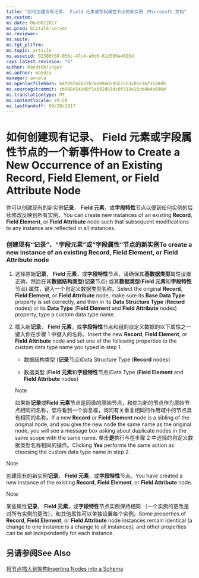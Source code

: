```yaml
---
title: "如何创建现有记录、 Field 元素或字段属性节点的新实例 |Microsoft 文档"
ms.custom: 
ms.date: 06/08/2017
ms.prod: biztalk-server
ms.reviewer: 
ms.suite: 
ms.tgt_pltfrm: 
ms.topic: article
ms.assetid: 02380f68-056c-47c4-a0d6-61d599a4685d
caps.latest.revision: "6"
author: MandiOhlinger
ms.author: mandia
manager: anneta
ms.openlocfilehash: 64f8974de22b7ee99a02d551553cb5e36f31a0d9
ms.sourcegitcommit: cb908c540d8f1a692d01dc8f313e16cb4b4e696d
ms.translationtype: MT
ms.contentlocale: zh-CN
ms.lasthandoff: 09/20/2017
---
```

# <a name="how-to-create-a-new-occurrence-of-an-existing-record-field-element-or-field-attribute-node"></a><span data-ttu-id="20135-102">如何创建现有记录、 Field 元素或字段属性节点的一个新事件</span><span class="sxs-lookup"><span data-stu-id="20135-102">How to Create a New Occurrence of an Existing Record, Field Element, or Field Attribute Node</span></span>
<span data-ttu-id="20135-103">你可以创建现有的新实例**记录**， **Field 元素**，或**字段特性**节点以便到任何实例的后续修改反映到所有实例。</span><span class="sxs-lookup"><span data-stu-id="20135-103">You can create new instances of an existing **Record**, **Field Element**, or **Field Attribute** node such that subsequent modifications to any instance are reflected in all instances.</span></span>  
  
### <a name="to-create-a-new-instance-of-an-existing-record-field-element-or-field-attribute-node"></a><span data-ttu-id="20135-104">创建现有“记录”、“字段元素”或“字段属性”节点的新实例</span><span class="sxs-lookup"><span data-stu-id="20135-104">To create a new instance of an existing Record, Field Element, or Field Attribute node</span></span>  
  
1.  <span data-ttu-id="20135-105">选择原始**记录**， **Field 元素**，或**字段特性**节点，请确保其**基数据类型**属性设置正确，然后在其**数据结构类型**(**记录**节点) 或其**数据类型**(**Field 元素**和**字段特性**节点) 属性，键入一个自定义数据类型名称。</span><span class="sxs-lookup"><span data-stu-id="20135-105">Select the original **Record**, **Field Element**, or **Field Attribute** node, make sure its **Base Data Type** property is set correctly, and then in its **Data Structure Type** (**Record** nodes) or its **Data Type** (**Field Element** and **Field Attribute** nodes) property, type a custom data type name.</span></span>  
  
2.  <span data-ttu-id="20135-106">插入新**记录**， **Field 元素**，或**字段特性**节点和组的自定义数据的以下属性之一键入你在步骤 1 中键入的名称。</span><span class="sxs-lookup"><span data-stu-id="20135-106">Insert the new **Record**, **Field Element**, or **Field Attribute** node and set one of the following properties to the custom data type name you typed in step 1.</span></span>  
  
    -   <span data-ttu-id="20135-107">数据结构类型 (**记录**节点)</span><span class="sxs-lookup"><span data-stu-id="20135-107">Data Structure Type (**Record** nodes)</span></span>  
  
    -   <span data-ttu-id="20135-108">数据类型 (**Field 元素**和**字段特性**节点)</span><span class="sxs-lookup"><span data-stu-id="20135-108">Data Type (**Field Element** and **Field Attribute** nodes)</span></span>  
  
    > [!NOTE]
    >  <span data-ttu-id="20135-109">如果新**记录**或**Field 元素**节点是同级的原始节点，和你为新的节点作为原始节点相同的名称，您将看到一个消息框，询问有关重复相同的作用域中的节点具有相同的名称。</span><span class="sxs-lookup"><span data-stu-id="20135-109">If a new **Record** or **Field Element** node is a sibling of the original node, and you give the new node the same name as the original node, you will see a message box asking about duplicate nodes in the same scope with the same name.</span></span> <span data-ttu-id="20135-110">单击**是**执行与在步骤 2 中选择的自定义数据类型名称相同的操作。</span><span class="sxs-lookup"><span data-stu-id="20135-110">Clicking **Yes** performs the same action as choosing the custom data type name in step 2.</span></span>  
  
> [!NOTE]
>  <span data-ttu-id="20135-111">创建现有的新实例**记录**， **Field 元素**，或**字段特性**节点。</span><span class="sxs-lookup"><span data-stu-id="20135-111">You have created a new instance of the existing **Record**, **Field Element**, or **Field Attribute** node.</span></span>  
  
> [!NOTE]
>  <span data-ttu-id="20135-112">某些属性**记录**， **Field 元素**，或**字段特性**节点实例保持相同 （一个实例的更改是对所有实例的更改），和其他属性可以单独设置每个实例。</span><span class="sxs-lookup"><span data-stu-id="20135-112">Some properties of **Record**, **Field Element**, or **Field Attribute** node instances remain identical (a change to one instance is a change to all instances), and other properties can be set independently for each instance.</span></span>  
  
## <a name="see-also"></a><span data-ttu-id="20135-113">另请参阅</span><span class="sxs-lookup"><span data-stu-id="20135-113">See Also</span></span>  
 [<span data-ttu-id="20135-114">将节点插入到架构</span><span class="sxs-lookup"><span data-stu-id="20135-114">Inserting Nodes into a Schema</span></span>](../core/inserting-nodes-into-a-schema.md)